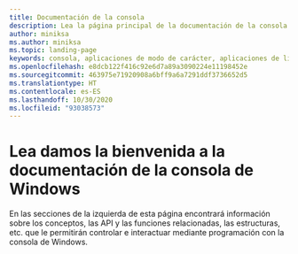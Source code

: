 ```yaml
---
title: Documentación de la consola
description: Lea la página principal de la documentación de la consola de Windows, en la que se describe cómo puede controlar e interactuar con la consola de Windows mediante programación.
author: miniksa
ms.author: miniksa
ms.topic: landing-page
keywords: consola, aplicaciones de modo de carácter, aplicaciones de línea de comandos, aplicaciones de terminal, API de consola
ms.openlocfilehash: e8dcb122f416c92e6d7a89a3090224e11198452e
ms.sourcegitcommit: 463975e71920908a6bff9a6a7291ddf3736652d5
ms.translationtype: HT
ms.contentlocale: es-ES
ms.lasthandoff: 10/30/2020
ms.locfileid: "93038573"
---
```

# <a name="welcome-to-the-windows-console-documentation"></a>Lea damos la bienvenida a la documentación de la consola de Windows

En las secciones de la izquierda de esta página encontrará información sobre los conceptos, las API y las funciones relacionadas, las estructuras, etc. que le permitirán controlar e interactuar mediante programación con la consola de Windows.

